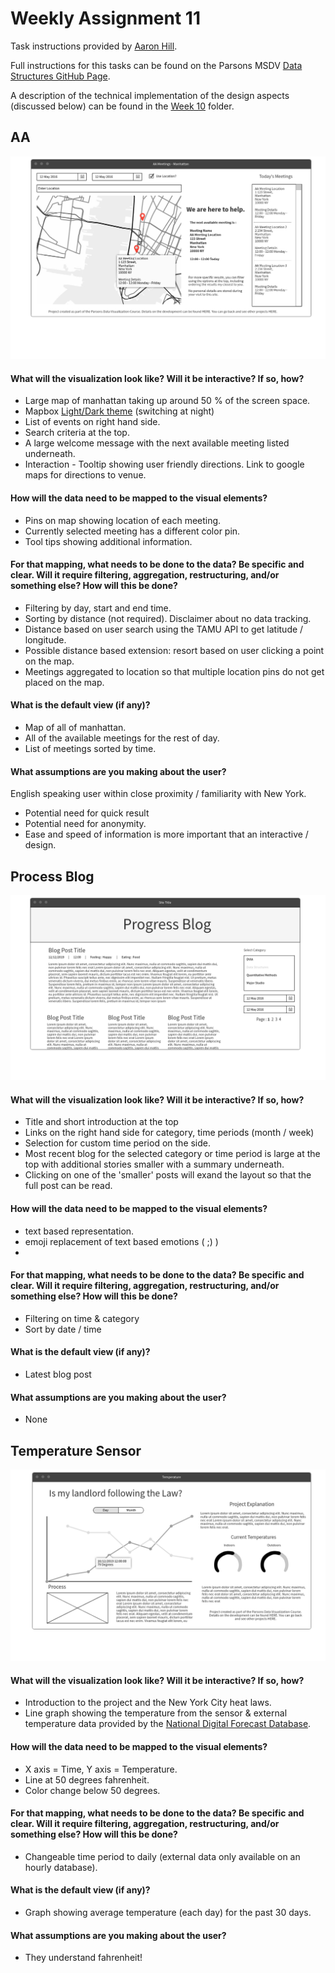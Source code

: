 # Weekly Assignment 11
Task instructions provided by [Aaron Hill](https://github.com/aaronxhill).

Full instructions for this tasks can be found on the Parsons MSDV [Data Structures GitHub Page](https://github.com/visualizedata/data-structures/blob/master/weekly_assignment_11.md).

A description of the technical implementation of the design aspects (discussed below) can be found in the [Week 10](https://github.com/neil-oliver/data-structures/tree/master/week10) folder.

## AA
![](./AA.png)
#### What will the visualization look like? Will it be interactive? If so, how?
- Large map of manhattan taking up around 50 % of the screen space. 
- Mapbox [Light/Dark theme](https://www.mapbox.com/maps/light-dark/) (switching at night) 
- List of events on right hand side.
- Search criteria at the top.
- A large welcome message with the next available meeting listed underneath. 
- Interaction - Tooltip showing user friendly directions. Link to google maps for directions to venue.

#### How will the data need to be mapped to the visual elements? 
- Pins on map showing location of each meeting. 
- Currently selected meeting has a different color pin.
- Tool tips showing additional information.

#### For that mapping, what needs to be done to the data? Be specific and clear. Will it require filtering, aggregation, restructuring, and/or something else? How will this be done? 
- Filtering by day, start and end time.
- Sorting by distance (not required). Disclaimer about no data tracking.
- Distance based on user search using the TAMU API to get latitude / longitude.
- Possible distance based extension: resort based on user clicking a point on the map.
- Meetings aggregated to location so that multiple location pins do not get placed on the map.

#### What is the default view (if any)?
- Map of all of manhattan. 
- All of the available meetings for the rest of day.
- List of meetings sorted by time.

#### What assumptions are you making about the user?
English speaking user within close proximity / familiarity with New York.
- Potential need for quick result 
- Potential need for anonymity.
- Ease and speed of information is more important that an interactive / design.
  
  
## Process Blog
![](./Progress_Blog.png)
#### What will the visualization look like? Will it be interactive? If so, how?  
- Title and short introduction at the top
- Links on the right hand side for category, time periods (month / week)
- Selection for custom time period on the side.
- Most recent blog for the selected category or time period is large at the top with additional stories smaller with a summary underneath.
- Clicking on one of the 'smaller' posts will exand the layout so that the full post can be read. 

#### How will the data need to be mapped to the visual elements? 
- text based representation. 
- emoji replacement of text based emotions ( ;) )
- 
#### For that mapping, what needs to be done to the data? Be specific and clear. Will it require filtering, aggregation, restructuring, and/or something else? How will this be done?  
- Filtering on time & category
- Sort by date / time

#### What is the default view (if any)?
- Latest blog post

#### What assumptions are you making about the user?
- None

  
## Temperature Sensor
![](./Temperature.png)
#### What will the visualization look like? Will it be interactive? If so, how?
- Introduction to the project and the New York City heat laws.
- Line graph showing the temperature from the sensor & external temperature data provided by the [National Digital Forecast Database](https://www.nws.noaa.gov/mdl/survey/pgb_survey/dev/rest.php).

#### How will the data need to be mapped to the visual elements? 
- X axis = Time, Y axis = Temperature.
- Line at 50 degrees fahrenheit.
- Color change below 50 degrees.

#### For that mapping, what needs to be done to the data? Be specific and clear. Will it require filtering, aggregation, restructuring, and/or something else? How will this be done?  
- Changeable time period to daily (external data only available on an hourly database).

#### What is the default view (if any)?
- Graph showing average temperature (each day) for the past 30 days.

#### What assumptions are you making about the user?
- They understand fahrenheit!
